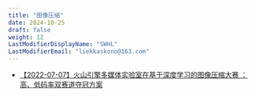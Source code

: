 ```yaml
---
title: "图像压缩"
date: 2024-10-25
draft: false
weight: 12
LastModifierDisplayName: "SWHL"
LastModifierEmail: "liekkaskono@163.com"
---
```

 
- [【2022-07-07】火山引擎多媒体实验室在基于深度学习的图像压缩大赛 ：高、低码率双赛道夺冠方案](https://openaccess.thecvf.com/content/CVPR2022W/CLIC/html/Li_A_Neural-Network_Enhanced_Video_Coding_Framework_Beyond_VVC_CVPRW_2022_paper.html)
